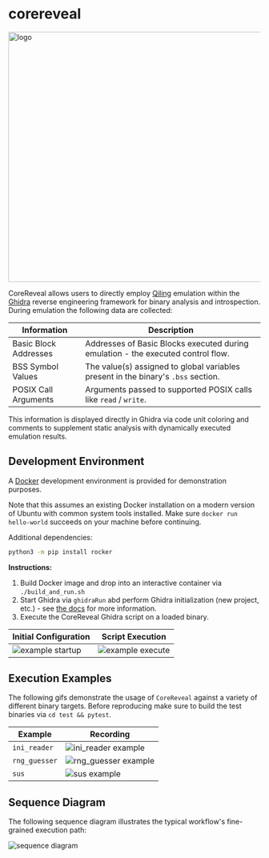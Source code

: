 # corereveal

<img src="docs/CoreReveal.svg" alt="logo" width="750" height="500">

CoreReveal allows users to directly employ [Qiling](https://qiling.io/) emulation within the [Ghidra](https://ghidra-sre.org/) reverse engineering framework for binary analysis and introspection. During emulation the following data are collected:

Information | Description
--- | ---
Basic Block Addresses | Addresses of Basic Blocks executed during emulation - the executed control flow.
BSS Symbol Values | The value(s) assigned to global variables present in the binary's `.bss` section.
POSIX Call Arguments | Arguments passed to supported POSIX calls like `read` / `write`.

This information is displayed directly in Ghidra via code unit coloring and comments to supplement static analysis with dynamically executed emulation results.

## Development Environment

A [Docker](https://www.docker.com/) development environment is provided for demonstration purposes.

Note that this assumes an existing Docker installation on a modern version of Ubuntu with common system tools installed. Make sure `docker run hello-world` succeeds on your machine before continuing.

Additional dependencies:

```bash
python3 -m pip install rocker
```

**Instructions:**
1. Build Docker image and drop into an interactive container via `./build_and_run.sh`
2. Start Ghidra via `ghidraRun` abd perform Ghidra initialization (new project, etc.) - see [the docs](https://ghidra-sre.org/) for more information.
3. Execute the CoreReveal Ghidra script on a loaded binary.

Initial Configuration | Script Execution
--- | ---
![example startup](docs/container-startup.gif) | ![example execute](docs/running-corereveal.gif)


## Execution Examples

The following gifs demonstrate the usage of `CoreReveal` against a variety of different binary targets. Before reproducing make sure to build the test binaries via `cd test && pytest`.

Example | Recording
--- | ---
`ini_reader` | ![ini_reader example](docs/example-ini-reader.gif)
`rng_guesser` | ![rng_guesser example](docs/example-rng-guesser.gif)
`sus` | ![sus example](docs/example-sus.gif)

## Sequence Diagram

The following sequence diagram illustrates the typical workflow's fine-grained execution path:

![sequence diagram](docs/uml/sequence.png)